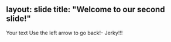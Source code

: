 layout: slide
title: "Welcome to our second slide!"
---
Your text
Use the left arrow to go back!- Jerky!!!
